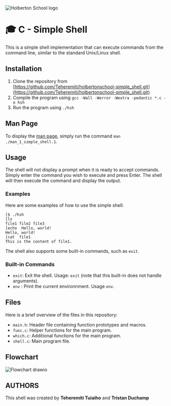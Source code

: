 ![Holberton School logo](https://user-images.githubusercontent.com/120781178/229278297-98c6e4b7-f15f-4788-a893-15cb97f10351.png)

# :mortar_board: C - Simple Shell
This is a simple shell implementation that can execute commands from the command line, similar to the standard Unix/Linux shell.

## Installation

1.  Clone the repository from [https://github.com/Teheremiti/holbertonschool-simple_shell.git](https://github.com/Teheremiti/holbertonschool-simple_shell.git)
2.  Compile the program using `gcc -Wall -Werror -Wextra -pedantic *.c -o hsh`
3.  Run the program using `./hsh`

## Man Page

To display the [man page](https://github.com/Teheremiti/holbertonschool-simple_shell/blob/master/man_1_simple_shell.1), simply run the command `man ./man_1_simple_shell.1`.

## Usage

The shell will not display a prompt when it is ready to accept commands. Simply enter the command you wish to execute and press Enter. The shell will then execute the command and display the output.

### Examples

Here are some examples of how to use the simple shell:

	[$ ./hsh
	[ls
	file1 file2 file3
	[echo  Hello, world!
	Hello, world!
	[cat  file1
	This is the content of file1.

The shell also supports some built-in commands, such as `exit`.

### Built-in Commands

-   `exit`: Exit the shell. Usage: `exit` (note that this built-in does not handle arguments).
-   `env` : Print the current environnment. Usage `env`.

## Files

Here is a brief overview of the files in this repository:

-   `main.h`: Header file containing function prototypes and macros.
-   `func.c`: Helper functions for the main program.
-   `which.c`: Additional functions for the main program.
-   `shell.c`: Main program file.

## Flowchart

![Flowchart drawio](https://user-images.githubusercontent.com/124586557/235101592-57d5f073-7b22-47b9-8a52-41f8afd26f54.png)


## AUTHORS

This shell was created by **Teheremiti Tuiaiho** and **Tristan Duchamp**
